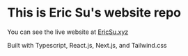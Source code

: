# This is Eric Su's website repo

You can see the live website at [EricSu.xyz](https://ericsu.xyz)

Built with Typescript, React.js, Next.js, and Tailwind.css